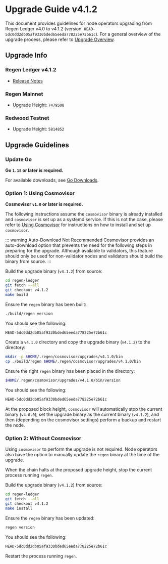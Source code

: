 # Upgrade Guide v4.1.2

This document provides guidelines for node operators upgrading from Regen Ledger v4.0 to v4.1.2 (version: `HEAD-5dc0dd2db05af9330bded65eeda778225e72b61c`). For a general overview of the upgrade process, please refer to [Upgrade Overview](README.md).

## Upgrade Info

### Regen Ledger v4.1.2

- [Release Notes](https://github.com/regen-network/regen-ledger/releases/tag/v4.1.2)

### Regen Mainnet

- Upgrade Height: `7479500`

### Redwood Testnet

- Upgrade Height: `5814852`

## Upgrade Guidelines

### Update Go

**Go `1.18` or later is required.**

For available downloads, see [Go Downloads](https://go.dev/dl/).

### Option 1: Using Cosmovisor

**Cosmovisor `v1.0` or later is required.**

The following instructions assume the `cosmovisor` binary is already installed and `cosmovisor` is set up as a systemd service. If this is not the case, please refer to [Using Cosmovisor](../get-started/using-cosmovisor.md) for instructions on how to install and set up `cosmovisor`.

::: warning Auto-Download Not Recommended
Cosmovisor provides an auto-download option that prevents the need for the following steps in preparing for the upgrade. Although available to validators, this feature should only be used for non-validator nodes and validators should build the binary from source.
:::

Build the upgrade binary (`v4.1.2`) from source:

```bash
cd regen-ledger
git fetch --all
git checkout v4.1.2
make build
```

Ensure the `regen` binary has been built:

```bash
./build/regen version
```

You should see the following:

```bash
HEAD-5dc0dd2db05af9330bded65eeda778225e72b61c
```

Create a `v4.1.0` directory and copy the upgrade binary (`v4.1.2`) to the directory:

```bash
mkdir -p $HOME/.regen/cosmovisor/upgrades/v4.1.0/bin
cp ./build/regen $HOME/.regen/cosmovisor/upgrades/v4.1.0/bin
```
Ensure the right `regen` binary has been placed in the directory:

```bash
$HOME/.regen/cosmovisor/upgrades/v4.1.0/bin/version
```

You should see the following:

```bash
HEAD-5dc0dd2db05af9330bded65eeda778225e72b61c
```

At the proposed block height, `cosmovisor` will automatically stop the current binary (`v4.0.0`), set the upgrade binary as the current binary (`v4.1.2`), and then (depending on the cosmovisor settings) perform a backup and restart the node.

### Option 2: Without Cosmovisor

Using `cosmovisor` to perform the upgrade is not required. Node operators also have the option to manually update the `regen` binary at the time of the upgrade.

When the chain halts at the proposed upgrade height, stop the current process running `regen`.

Build the upgrade binary (`v4.1.2`) from source:

```bash
cd regen-ledger
git fetch --all
git checkout v4.1.2
make install
```

Ensure the `regen` binary has been updated:

```bash
regen version
```

You should see the following:

```bash
HEAD-5dc0dd2db05af9330bded65eeda778225e72b61c
```

Restart the process running `regen`.
